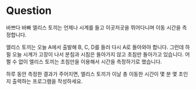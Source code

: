 # Question

바쁘다 바빠
엘리스 토끼는 언제나 시계를 들고 이곳저곳을 뛰어다니며 이동 시간을 측정합니다.

엘리스 토끼는 오늘 A에서 출발해 B, C, D를 들러 다시 A로 돌아와야 합니다. 그런데 하필 오늘 시계가 고장이 나서 분침과 시침은 돌아가지 않고 초침만 돌아가고 있습니다. 어쩔 수 없이 엘리스 토끼는 초침만을 이용해서 시간을 측정하기로 했습니다.

하루 동안 측정한 결과가 주어지면, 엘리스 토끼가 이날 총 이동한 시간이 몇 분 몇 초인지 출력하는 프로그램을 작성하세요.

<!-- x = 전체 이동시간을 60초로 나눈 값의 몫 (분)
     y = 전체 이동시간을 60초로 나눈 값의 나머지 (초) -->